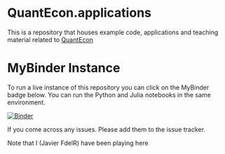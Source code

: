 # QuantEcon.applications
This is a repository that houses example code, applications and teaching material related to [QuantEcon](http://quant-econ.net)

# MyBinder Instance

To run a live instance of this repository you can click on the MyBinder badge below.
You can run the Python and Julia notebooks in the same environment.

[![Binder](http://mybinder.org/badge.svg)](http://mybinder.org/repo/QuantEcon/QuantEcon.applications)

If you come across any issues. Please add them to the issue tracker. 

Note that I (Javier FdelR) have been playing here
